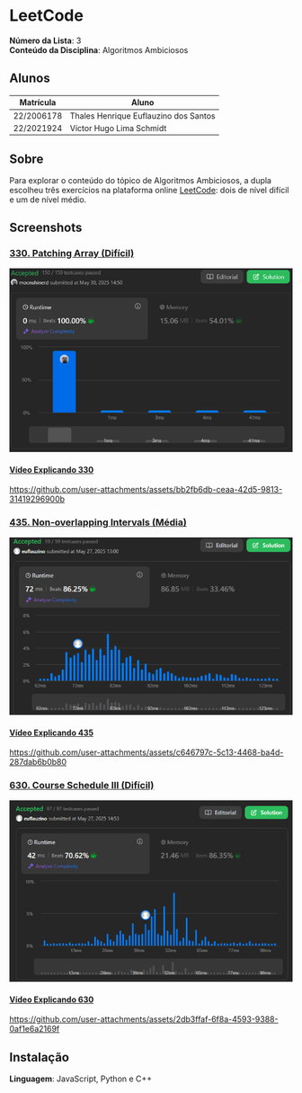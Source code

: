 # LeetCode

**Número da Lista**: 3<br>
**Conteúdo da Disciplina**: Algoritmos Ambiciosos <br>

## Alunos
|Matrícula | Aluno |
| -- | -- |
| 22/2006178 | Thales Henrique Euflauzino dos Santos  |
| 22/2021924 | Víctor Hugo Lima Schmidt               |

## Sobre 
Para explorar o conteúdo do tópico de Algoritmos Ambiciosos, a dupla escolheu três exercícios na plataforma online [LeetCode](https://leetcode.com/): dois de nível difícil e um de nível médio.

## Screenshots

### [330. Patching Array (Difícil)](https://leetcode.com/problems/patching-array/)

![330](assets/330.png)

#### [Vídeo Explicando 330](https://github.com/user-attachments/assets/bb2fb6db-ceaa-42d5-9813-31419296900b)

https://github.com/user-attachments/assets/bb2fb6db-ceaa-42d5-9813-31419296900b

### [435. Non-overlapping Intervals (Média)](https://leetcode.com/problems/non-overlapping-intervals/)

![435](assets/435.png)

#### [Vídeo Explicando 435](https://github.com/user-attachments/assets/c646797c-5c13-4468-ba4d-287dab6b0b80)

https://github.com/user-attachments/assets/c646797c-5c13-4468-ba4d-287dab6b0b80


### [630. Course Schedule III (Difícil)](https://leetcode.com/problems/course-schedule-iii/)

![630](assets/630.png)

#### [Vídeo Explicando 630](https://github.com/user-attachments/assets/2db3ffaf-6f8a-4593-9388-0af1e6a2169f)

https://github.com/user-attachments/assets/2db3ffaf-6f8a-4593-9388-0af1e6a2169f


## Instalação 
**Linguagem**: JavaScript, Python e C++<br>
